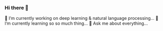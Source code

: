 ### Hi there 👋
🔭 I’m currently working on deep learning & natural language processing...
🌱 I’m currently learning so so much thing...
💬 Ask me about everything...


<!--
**unikcc/unikcc** is a ✨ _special_ ✨ repository because its `README.md` (this file) appears on your GitHub profile.

Here are some ideas to get you started:


- 👯 I’m looking to collaborate on what? ...
- 🤔 I’m looking for help with wow...
- 📫 How to reach me: ...
- 😄 Pronouns: ...
- ⚡ Fun fact: ...
-->
